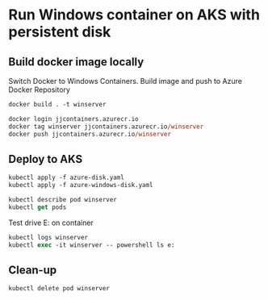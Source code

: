 # Run Windows container on AKS with persistent disk

## Build docker image locally

Switch Docker to Windows Containers. Build image and push to Azure Docker Repository

```ps
docker build . -t winserver

docker login jjcontainers.azurecr.io
docker tag winserver jjcontainers.azurecr.io/winserver
docker push jjcontainers.azurecr.io/winserver
```

## Deploy to AKS

```ps
kubectl apply -f azure-disk.yaml
kubectl apply -f azure-windows-disk.yaml

kubectl describe pod winserver
kubectl get pods
```

Test drive E: on container

```ps
kubectl logs winserver
kubectl exec -it winserver -- powershell ls e:
```

## Clean-up

```ps
kubectl delete pod winserver
```
